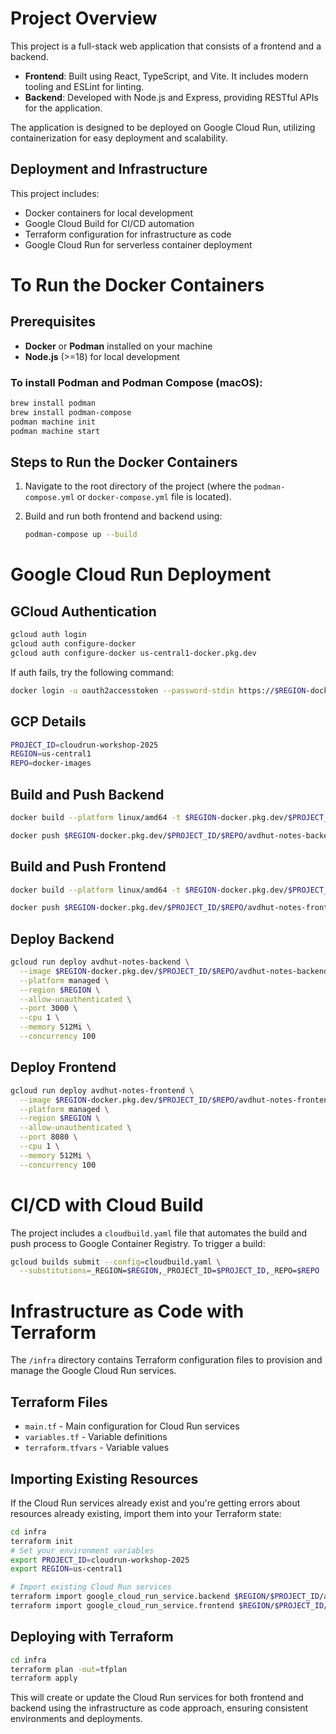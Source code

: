 # Project Overview

This project is a full-stack web application that consists of a frontend and a backend.

- **Frontend**: Built using React, TypeScript, and Vite. It includes modern tooling and ESLint for linting.
- **Backend**: Developed with Node.js and Express, providing RESTful APIs for the application.

The application is designed to be deployed on Google Cloud Run, utilizing containerization for easy deployment and scalability.

## Deployment and Infrastructure

This project includes:

- Docker containers for local development
- Google Cloud Build for CI/CD automation
- Terraform configuration for infrastructure as code
- Google Cloud Run for serverless container deployment

# To Run the Docker Containers

## Prerequisites

- **Docker** or **Podman** installed on your machine
- **Node.js** (>=18) for local development

### To install Podman and Podman Compose (macOS):

```bash
brew install podman
brew install podman-compose
podman machine init
podman machine start
```

## Steps to Run the Docker Containers

1. Navigate to the root directory of the project (where the `podman-compose.yml` or `docker-compose.yml` file is located).

2. Build and run both frontend and backend using:
   ```bash
   podman-compose up --build
   ```

# Google Cloud Run Deployment

## GCloud Authentication

```bash
gcloud auth login
gcloud auth configure-docker
gcloud auth configure-docker us-central1-docker.pkg.dev
```

If auth fails, try the following command:

```bash
docker login -u oauth2accesstoken --password-stdin https://$REGION-docker.pkg.dev
```

## GCP Details

```bash
PROJECT_ID=cloudrun-workshop-2025
REGION=us-central1
REPO=docker-images
```

## Build and Push Backend

```bash
docker build --platform linux/amd64 -t $REGION-docker.pkg.dev/$PROJECT_ID/$REPO/avdhut-notes-backend:latest ./backend

docker push $REGION-docker.pkg.dev/$PROJECT_ID/$REPO/avdhut-notes-backend:latest
```

## Build and Push Frontend

```bash
docker build --platform linux/amd64 -t $REGION-docker.pkg.dev/$PROJECT_ID/$REPO/avdhut-notes-frontend:latest ./frontend

docker push $REGION-docker.pkg.dev/$PROJECT_ID/$REPO/avdhut-notes-frontend:latest
```

## Deploy Backend

```bash
gcloud run deploy avdhut-notes-backend \
  --image $REGION-docker.pkg.dev/$PROJECT_ID/$REPO/avdhut-notes-backend:latest \
  --platform managed \
  --region $REGION \
  --allow-unauthenticated \
  --port 3000 \
  --cpu 1 \
  --memory 512Mi \
  --concurrency 100
```

## Deploy Frontend

```bash
gcloud run deploy avdhut-notes-frontend \
  --image $REGION-docker.pkg.dev/$PROJECT_ID/$REPO/avdhut-notes-frontend:latest \
  --platform managed \
  --region $REGION \
  --allow-unauthenticated \
  --port 8080 \
  --cpu 1 \
  --memory 512Mi \
  --concurrency 100
```

# CI/CD with Cloud Build

The project includes a `cloudbuild.yaml` file that automates the build and push process to Google Container Registry. To trigger a build:

```bash
gcloud builds submit --config=cloudbuild.yaml \
  --substitutions=_REGION=$REGION,_PROJECT_ID=$PROJECT_ID,_REPO=$REPO
```

# Infrastructure as Code with Terraform

The `/infra` directory contains Terraform configuration files to provision and manage the Google Cloud Run services.

## Terraform Files
- `main.tf` - Main configuration for Cloud Run services
- `variables.tf` - Variable definitions
- `terraform.tfvars` - Variable values

## Importing Existing Resources

If the Cloud Run services already exist and you're getting errors about resources already existing, import them into your Terraform state:

```bash
cd infra
terraform init
# Set your environment variables
export PROJECT_ID=cloudrun-workshop-2025
export REGION=us-central1

# Import existing Cloud Run services
terraform import google_cloud_run_service.backend $REGION/$PROJECT_ID/avdhut-notes-backend
terraform import google_cloud_run_service.frontend $REGION/$PROJECT_ID/avdhut-notes-frontend
```

## Deploying with Terraform

```bash
cd infra
terraform plan -out=tfplan
terraform apply
```

This will create or update the Cloud Run services for both frontend and backend using the infrastructure as code approach, ensuring consistent environments and deployments.

